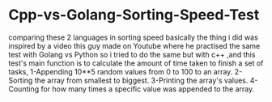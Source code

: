 # Cpp-vs-Golang-Sorting-Speed-Test
comparing these 2 languages in sorting speed 
basically the thing i did was inspired by a video this guy made on Youtube where he practised the same test with Golang vs Python so i tried to do the same but with c++ 
,and this test's main function is to calculate the amount of time taken to finish a set of tasks,
1-Appending 10**5 random values from 0 to 100 to an array.
2-Sorting the array from smallest to biggest.
3-Printing the array's values.
4-Counting for how many times a specific value was appended to the array.  
